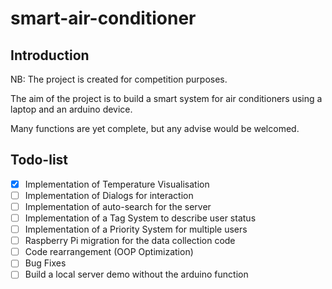 # smart-air-conditioner

## Introduction

NB: The project is created for competition purposes.

The aim of the project is to build a smart system for air conditioners using a laptop and an arduino device.

Many functions are yet complete, but any advise would be welcomed.

## Todo-list

- [x] Implementation of Temperature Visualisation
- [ ] Implementation of Dialogs for interaction
- [ ] Implementation of auto-search for the server
- [ ] Implementation of a Tag System to describe user status
- [ ] Implementation of a Priority System for multiple users
- [ ] Raspberry Pi migration for the data collection code
- [ ] Code rearrangement (OOP Optimization)
- [ ] Bug Fixes
- [ ] Build a local server demo without the arduino function
